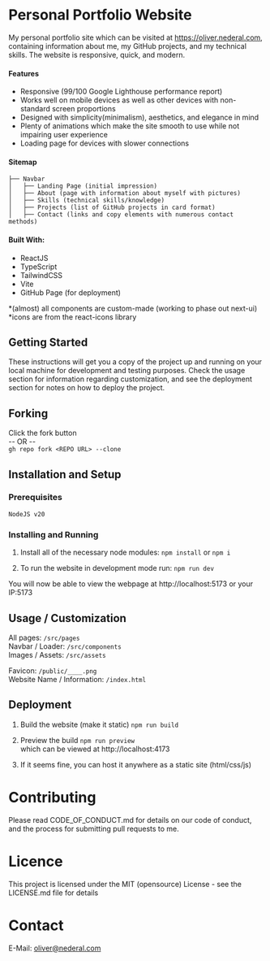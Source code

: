 # Personal Portfolio Website
My personal portfolio site which can be visited at https://oliver.nederal.com, containing information about me, my GitHub projects, and my technical skills. The website is responsive, quick, and modern.

#### Features ####

- Responsive (99/100 Google Lighthouse performance report)
- Works well on mobile devices as well as other devices with non-standard screen proportions
- Designed with simplicity(minimalism), aesthetics, and elegance in mind
- Plenty of animations which make the site smooth to use while not impairing user experience
- Loading page for devices with slower connections

#### Sitemap ####
```
├── Navbar
│   ├── Landing Page (initial impression)
│   ├── About (page with information about myself with pictures)
│   ├── Skills (technical skills/knowledge)
│   ├── Projects (list of GitHub projects in card format)
│   ├── Contact (links and copy elements with numerous contact methods)
```

#### Built With: ####
- ReactJS
- TypeScript
- TailwindCSS
- Vite
- GitHub Page (for deployment)

*(almost) all components are custom-made (working to phase out next-ui)\
*icons are from the react-icons library

## Getting Started ##

These instructions will get you a copy of the project up and running on your local machine for development and testing purposes. Check the usage section for information regarding customization, and see the deployment section for notes on how to deploy the project.

## Forking ##
Click the fork button\
-- OR --\
```gh repo fork <REPO URL> --clone```

## Installation and Setup ##
### Prerequisites ###
```
NodeJS v20
```
### Installing and Running ###
1. Install all of the necessary node modules:
```npm install``` or ```npm i```

2. To run the website in development mode run:
```npm run dev```

You will now be able to view the webpage at http://localhost:5173 or your IP:5173

## Usage / Customization ##

All pages: ```/src/pages```\
Navbar / Loader: ```/src/components```\
Images / Assets: ```/src/assets```

Favicon: ```/public/____.png```\
Website Name / Information: ```/index.html```

## Deployment ##

1. Build the website (make it static)
```npm run build```

2. Preview the build
```npm run preview```\
which can be viewed at http://localhost:4173

3. If it seems fine, you can host it anywhere as a static site (html/css/js)

# Contributing #

Please read CODE_OF_CONDUCT.md for details on our code of conduct, and the process for submitting pull requests to me.

# Licence #

This project is licensed under the MIT (opensource) License - see the LICENSE.md file for details

# Contact #
E-Mail: oliver@nederal.com
